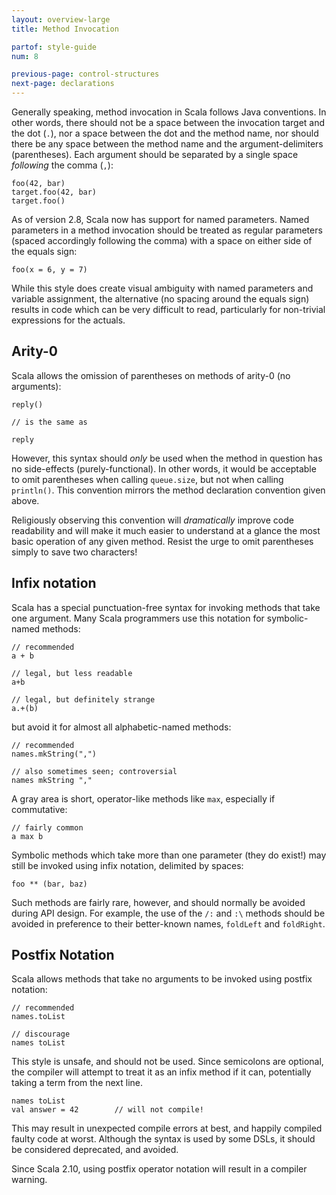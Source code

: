 ```yaml
---
layout: overview-large
title: Method Invocation

partof: style-guide
num: 8

previous-page: control-structures
next-page: declarations
---
```


Generally speaking, method invocation in Scala follows Java conventions.
In other words, there should not be a space between the invocation
target and the dot (`.`), nor a space between the dot and the method
name, nor should there be any space between the method name and the
argument-delimiters (parentheses). Each argument should be separated by
a single space *following* the comma (`,`):

    foo(42, bar)
    target.foo(42, bar)
    target.foo()

As of version 2.8, Scala now has support for named parameters. Named
parameters in a method invocation should be treated as regular
parameters (spaced accordingly following the comma) with a space on
either side of the equals sign:

    foo(x = 6, y = 7)

While this style does create visual ambiguity with named parameters and
variable assignment, the alternative (no spacing around the equals sign)
results in code which can be very difficult to read, particularly for
non-trivial expressions for the actuals.

## Arity-0

Scala allows the omission of parentheses on methods of arity-0 (no
arguments):

    reply()

    // is the same as

    reply

However, this syntax should *only* be used when the method in question
has no side-effects (purely-functional). In other words, it would be
acceptable to omit parentheses when calling `queue.size`, but not when
calling `println()`. This convention mirrors the method declaration
convention given above.

Religiously observing this convention will *dramatically* improve code
readability and will make it much easier to understand at a glance the
most basic operation of any given method. Resist the urge to omit
parentheses simply to save two characters!

## Infix notation

Scala has a special punctuation-free syntax for invoking methods that
take one argument. Many Scala programmers use this notation for
symbolic-named methods:

    // recommended
    a + b

    // legal, but less readable
    a+b

    // legal, but definitely strange
    a.+(b)

but avoid it for almost all alphabetic-named methods:

    // recommended
    names.mkString(",")

    // also sometimes seen; controversial
    names mkString ","

A gray area is short, operator-like methods like `max`,
especially if commutative:

    // fairly common
    a max b

Symbolic methods which take more than one parameter (they do exist!)
may still be invoked using infix notation, delimited by spaces:

    foo ** (bar, baz)

Such methods are fairly rare, however, and should normally be avoided
during API design.  For example, the use of the `/:` and `:\` methods
should be avoided in preference to their better-known names,
`foldLeft` and `foldRight`.

## Postfix Notation

Scala allows methods that take no arguments to be invoked using postfix notation:

    // recommended
    names.toList

    // discourage
    names toList

This style is unsafe, and should not be used.  Since semicolons are
optional, the compiler will attempt to treat it as an infix method
if it can, potentially taking a term from the next line.

    names toList
    val answer = 42        // will not compile!

This may result in unexpected compile errors at best, and happily
compiled faulty code at worst.  Although the syntax is used by some
DSLs, it should be considered deprecated, and avoided.

Since Scala 2.10, using postfix operator notation will result in a
compiler warning.
